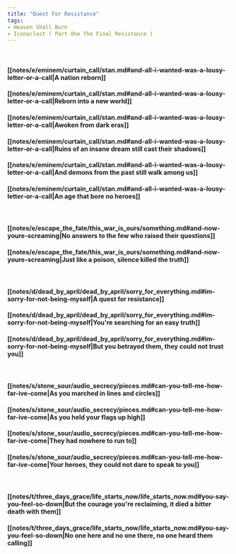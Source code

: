 ```yaml
---
title: "Quest For Resistance"
tags:
- Heaven Shall Burn
- Iconoclast ( Part One The Final Resistance )
---
```

&nbsp;
#### [[notes/e/eminem/curtain_call/stan.md#and-all-i-wanted-was-a-lousy-letter-or-a-call|A nation reborn]]
#### [[notes/e/eminem/curtain_call/stan.md#and-all-i-wanted-was-a-lousy-letter-or-a-call|Reborn into a new world]]
#### [[notes/e/eminem/curtain_call/stan.md#and-all-i-wanted-was-a-lousy-letter-or-a-call|Awoken from dark eras]]
#### [[notes/e/eminem/curtain_call/stan.md#and-all-i-wanted-was-a-lousy-letter-or-a-call|Ruins of an insane dream still cast their shadows]]
#### [[notes/e/eminem/curtain_call/stan.md#and-all-i-wanted-was-a-lousy-letter-or-a-call|And demons from the past still walk among us]]
#### [[notes/e/eminem/curtain_call/stan.md#and-all-i-wanted-was-a-lousy-letter-or-a-call|An age that bore no heroes]]
&nbsp;
#### [[notes/e/escape_the_fate/this_war_is_ours/something.md#and-now-youre-screaming|No answers to the few who raised their questions]]
#### [[notes/e/escape_the_fate/this_war_is_ours/something.md#and-now-youre-screaming|Just like a poison, silence killed the truth]]
&nbsp;
#### [[notes/d/dead_by_april/dead_by_april/sorry_for_everything.md#im-sorry-for-not-being-myself|A quest for resistance]]
#### [[notes/d/dead_by_april/dead_by_april/sorry_for_everything.md#im-sorry-for-not-being-myself|You're searching for an easy truth]]
#### [[notes/d/dead_by_april/dead_by_april/sorry_for_everything.md#im-sorry-for-not-being-myself|But you betrayed them, they could not trust you]]
&nbsp;
#### [[notes/s/stone_sour/audio_secrecy/pieces.md#can-you-tell-me-how-far-ive-come|As you marched in lines and circles]]
#### [[notes/s/stone_sour/audio_secrecy/pieces.md#can-you-tell-me-how-far-ive-come|As you held your flags up high]]
#### [[notes/s/stone_sour/audio_secrecy/pieces.md#can-you-tell-me-how-far-ive-come|They had nowhere to run to]]
#### [[notes/s/stone_sour/audio_secrecy/pieces.md#can-you-tell-me-how-far-ive-come|Your heroes, they could not dare to speak to you]]
&nbsp;
#### [[notes/t/three_days_grace/life_starts_now/life_starts_now.md#you-say-you-feel-so-down|But the courage you're reclaiming, it died a bitter death with them]]
#### [[notes/t/three_days_grace/life_starts_now/life_starts_now.md#you-say-you-feel-so-down|No one here and no one there, no one heard them calling]]
